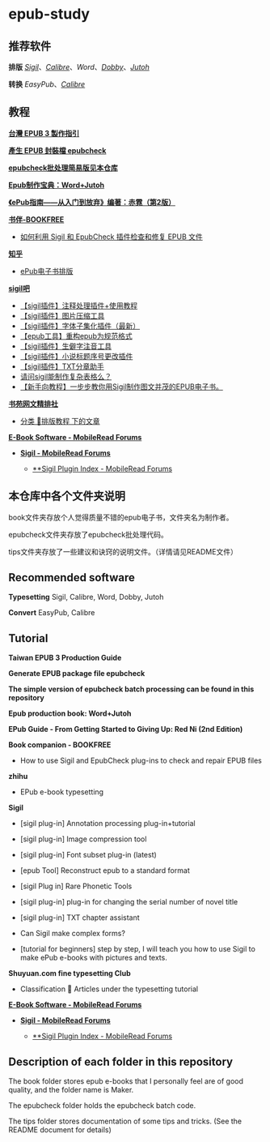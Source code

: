 # epub-study
## 推荐软件

**排版**
[_Sigil_](https://sigil-ebook.com/)、[_Calibre_](https://calibre-ebook.com/)、_Word_、[_Dobby_](https://github.com/xiaxi626/Dobby_beta)、[_Jutoh_](https://www.jutoh.com/index.html)

**转换**
_EasyPub_、[_Calibre_](https://calibre-ebook.com/)
## 教程

[**台灣 EPUB 3 製作指引**](https://github.com/dpublishing/epub3guide)

[**產生 EPUB 封裝檔 epubcheck**](https://github.com/w3c/epubcheck)

[**epubcheck批处理简易版见本仓库**](https://github.com/xiaxi626/epub-study/tree/master/epubcheck)

[**Epub制作宝典：Word+Jutoh**](http://www.jebook.org/index.php/archives/422)

[**《ePub指南——从入门到放弃》编著：赤霓（第2版）**](https://zhuanlan.zhihu.com/p/29954562)

[**书伴-BOOKFREE**](https://bookfere.com/category/skills/typesetting/page/2)

- [如何利用 Sigil 和 EpubCheck 插件检查和修复 EPUB 文件](https://bookfere.com/post/1004.html)

[**知乎**](https://www.zhihu.com)

- [ePub电子书排版](https://www.zhihu.com/column/epubmake)

[**sigil吧**](https://jump2.bdimg.com/f?kw=sigil&ie=utf-8)

- [【sigil插件】注释处理插件+使用教程](https://jump2.bdimg.com/p/7703714395)
- [【sigil插件】图片压缩工具](https://jump2.bdimg.com/p/7544696485)
- [【sigil插件】字体子集化插件（最新）](https://jump2.bdimg.com/p/7858874352)
- [【epub工具】重构epub为规范格式](https://jump2.bdimg.com/p/8090221625)
- [【sigil插件】生僻字注音工具](https://jump2.bdimg.com/p/8090234097)
- [【sigil插件】小说标题序号更改插件](https://jump2.bdimg.com/p/8090227142)
- [【sigil插件】TXT分章助手](https://jump2.bdimg.com/p/8090340277)
- [请问sigil能制作复杂表格么？](https://jump2.bdimg.com/p/5149499911)
- [【新手向教程】一步步教你用Sigil制作图文并茂的EPUB电子书。](https://tieba.baidu.com/p/2571469080/)

[**书苑网文精排社**](https://nicepub.top/)

- [分类 📁排版教程 下的文章](https://nicepub.top/category/study/)

[**E-Book Software - MobileRead Forums**](https://www.mobileread.com/forums/forumdisplay.php?f=165)

- [**Sigil - MobileRead Forums**](https://www.mobileread.com/forums/forumdisplay.php?f=203)

    - [**Sigil Plugin Index - MobileRead Forums](https://www.mobileread.com/forums/showthread.php?t=247431)
## 本仓库中各个文件夹说明

book文件夹存放个人觉得质量不错的epub电子书，文件夹名为制作者。

epubcheck文件夹存放了epubcheck批处理代码。

tips文件夹存放了一些建议和诀窍的说明文件。（详情请见README文件）

## Recommended software

**Typesetting** Sigil, Calibre, Word, Dobby, Jutoh

**Convert** EasyPub, Calibre

## Tutorial

**Taiwan EPUB 3 Production Guide**

**Generate EPUB package file epubcheck**

**The simple version of epubcheck batch processing can be found in this repository**

**Epub production book: Word+Jutoh**

**EPub Guide - From Getting Started to Giving Up: Red Ni (2nd Edition)**

**Book companion - BOOKFREE**

- How to use Sigil and EpubCheck plug-ins to check and repair EPUB files

**zhihu**

- EPub e-book typesetting

**Sigil**

- [sigil plug-in] Annotation processing plug-in+tutorial

- [sigil plug-in] Image compression tool

- [sigil plug-in] Font subset plug-in (latest)

- [epub Tool] Reconstruct epub to a standard format

- [sigil Plug in] Rare Phonetic Tools

- [sigil plug-in] plug-in for changing the serial number of novel title

- [sigil plug-in] TXT chapter assistant

- Can Sigil make complex forms?

- [tutorial for beginners] step by step, I will teach you how to use Sigil to make ePub e-books with pictures and texts.

**Shuyuan.com fine typesetting Club**

- Classification 📁 Articles under the typesetting tutorial

[**E-Book Software - MobileRead Forums**](https://www.mobileread.com/forums/forumdisplay.php?f=165)

- [**Sigil - MobileRead Forums**](https://www.mobileread.com/forums/forumdisplay.php?f=203)

    - [**Sigil Plugin Index - MobileRead Forums](https://www.mobileread.com/forums/showthread.php?t=247431)
## Description of each folder in this repository

The book folder stores epub e-books that I personally feel are of good quality, and the folder name is Maker.

The epubcheck folder holds the epubcheck batch code.

The tips folder stores documentation of some tips and tricks. (See the README document for details)
